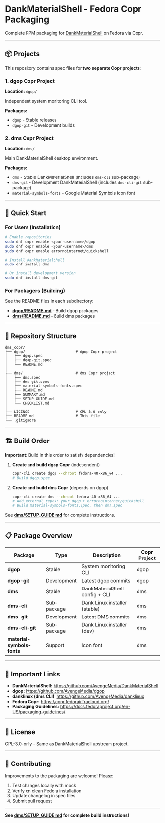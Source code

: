 # DankMaterialShell - Fedora Copr Packaging

Complete RPM packaging for [DankMaterialShell](https://github.com/AvengeMedia/DankMaterialShell) on Fedora via Copr.

---

## 📦 Projects

This repository contains spec files for **two separate Copr projects**:

### 1. dgop Copr Project
**Location:** `dgop/`

Independent system monitoring CLI tool.

**Packages:**
- `dgop` - Stable releases
- `dgop-git` - Development builds

### 2. dms Copr Project
**Location:** `dms/`

Main DankMaterialShell desktop environment.

**Packages:**
- `dms` - Stable DankMaterialShell (includes `dms-cli` sub-package)
- `dms-git` - Development DankMaterialShell (includes `dms-cli-git` sub-package)
- `material-symbols-fonts` - Google Material Symbols icon font

---

## 🚀 Quick Start

### For Users (Installation)

```bash
# Enable repositories
sudo dnf copr enable <your-username>/dgop
sudo dnf copr enable <your-username>/dms
sudo dnf copr enable errornointernet/quickshell

# Install DankMaterialShell
sudo dnf install dms

# Or install development version
sudo dnf install dms-git
```

### For Packagers (Building)

See the README files in each subdirectory:
- **[dgop/README.md](dgop/README.md)** - Build dgop packages
- **[dms/README.md](dms/README.md)** - Build dms packages

---

## 📁 Repository Structure

```
dms_copr/
├── dgop/                       # dgop Copr project
│   ├── dgop.spec
│   ├── dgop-git.spec
│   └── README.md
│
├── dms/                        # dms Copr project
│   ├── dms.spec
│   ├── dms-git.spec
│   ├── material-symbols-fonts.spec
│   ├── README.md
│   ├── SUMMARY.md
│   ├── SETUP_GUIDE.md
│   └── CHECKLIST.md
│
├── LICENSE                     # GPL-3.0-only
├── README.md                   # This file
└── .gitignore
```

---

## 🏗️ Build Order

**Important:** Build in this order to satisfy dependencies!

1. **Create and build dgop Copr** (independent)
   ```bash
   copr-cli create dgop --chroot fedora-40-x86_64 ...
   # Build dgop.spec
   ```

2. **Create and build dms Copr** (depends on dgop)
   ```bash
   copr-cli create dms --chroot fedora-40-x86_64 ...
   # Add external repos: your dgop + errornointernet/quickshell
   # Build material-symbols-fonts.spec, then dms.spec
   ```

See **[dms/SETUP_GUIDE.md](dms/SETUP_GUIDE.md)** for complete instructions.

---

## 📋 Package Overview

| Package | Type | Description | Copr Project |
|---------|------|-------------|--------------|
| **dgop** | Stable | System monitoring CLI | dgop |
| **dgop-git** | Development | Latest dgop commits | dgop |
| **dms** | Stable | DankMaterialShell config + CLI | dms |
| **dms-cli** | Sub-package | Dank Linux installer (stable) | dms |
| **dms-git** | Development | Latest DMS commits | dms |
| **dms-cli-git** | Sub-package | Dank Linux installer (dev) | dms |
| **material-symbols-fonts** | Support | Icon font | dms |

---

## 🔗 Important Links

- **DankMaterialShell:** https://github.com/AvengeMedia/DankMaterialShell
- **dgop:** https://github.com/AvengeMedia/dgop
- **danklinux (dms CLI):** https://github.com/AvengeMedia/danklinux
- **Fedora Copr:** https://copr.fedorainfracloud.org/
- **Packaging Guidelines:** https://docs.fedoraproject.org/en-US/packaging-guidelines/

---

## 📝 License

GPL-3.0-only - Same as DankMaterialShell upstream project.

---

## 🤝 Contributing

Improvements to the packaging are welcome! Please:
1. Test changes locally with mock
2. Verify on clean Fedora installation
3. Update changelog in spec files
4. Submit pull request

---

**See [dms/SETUP_GUIDE.md](dms/SETUP_GUIDE.md) for complete build instructions!**
